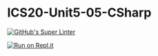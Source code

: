 # ICS20-Unit5-05-CSharp

[![GitHub's Super Linter](https://github.com/marshall-demars/ICS20-Unit5-05-CSharp/workflows/GitHub's%20Super%20Linter/badge.svg)](https://github.com/marshall-demars/ICS20-Unit5-05-CSharp/actions)

[![Run on Repl.it](https://repl.it/badge/github/marshall-demars/ICS2O-Unit5-05-CSharp)](https://repl.it/github/marshall-demars/ICS2O-Unit5-05-CSharp)
